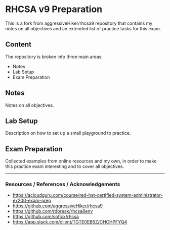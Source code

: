 # RHCSA v9 Preparation
This is a fork from aggressiveHiker/rhcsa9 repository that contains my notes on all objectives and an extended list of practice tasks for this exam.

## Content
The repository is broken into three main areas:
- Notes
- Lab Setup
- Exam Preparation

## Notes
Notes on all objectives.

## Lab Setup
Description on how to set up a small playground to practice.

## Exam Preparation
Collected examples from online resources and my own, in order to make this practice exam interesting and to cover all objectives.

---

### Resources / References / Acknowledgements
- https://acloudguru.com/course/red-hat-certified-system-administrator-ex200-exam-prep
- https://github.com/aggressiveHiker/rhcsa9
- https://github.com/rdbreak/rhcsa8env
- https://github.com/soficx/rhcsa
- https://app.slack.com/client/TGTE0EB5Z/CHCHPFYQ4
